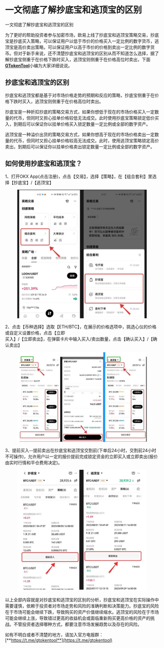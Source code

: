 # 一文彻底了解抄底宝和逃顶宝的区别

一文彻底了解抄底宝和逃顶宝的区别

为了更好的帮助投资者参与加密市场，欧易上线了抄底宝和逃顶宝策略交易，抄底宝是抄底买入策略，可以保证用户以低于市价的价格买入一定比例的数字货币，逃顶宝是高价卖出策略，可以保证用户以高于市价的价格到卖出一定比例的数字货币。但对于新手来说，还不清楚抄底宝和逃顶宝的区别从而不知道怎么选择，据了解抄底宝侧重于在价格下跌时买入，逃顶宝则侧重于在价格高位时卖出，下面[**GTokenTool**](https://docs.gtokentool.com)小编为大家详细说说。

## 抄底宝和逃顶宝的区别

抄底宝和逃顶宝都是基于对市场价格走势的预期和反应的策略，抄底宝侧重于在价格下跌时买入，逃顶宝则侧重于在价格高位时卖出。

抄底宝是一种折扣抄底的策略交易方式，如果你想低于现在的市场价格买入一定数量的代币，但同时又担心挂单价格较低无法成交。此时使用抄底宝策略锁定低价买入，到期后可以保证你以挂单价格买入锁定数量一定比例或全部的数字资产。

逃顶宝是一种溢价出货的策略交易方式，如果你想高于现在的市场价格卖出一定数量的代币，但同时又担心挂单价格较高无法成交。此时，使用逃顶宝策略锁定高价卖出，到期后可以保证你以挂单价格卖出锁定数量一定比例或全部的数字资产。

## 如何使用抄底宝和逃顶宝？

1、打开OKX App(点击注册)，点击【交易】，选择【策略】，在【组合套利】里选择【抄底宝】/【逃顶宝】

<figure><img src="../.gitbook/assets/Screenshot (11).png" alt=""><figcaption></figcaption></figure>

2、点击【币种选择】选取【ETH/BTC】，在展示的价格选项中，挑选心仪的价格或自定义设置价格，点击【立即
\
买入】/【立即卖出】，在弹窗卡片中输入买入/卖出数量，点击【确认买入】/【确认卖出】

<figure><img src="../.gitbook/assets/Screenshot (12).png" alt=""><figcaption></figcaption></figure>

3、提前买入--提前卖出在抄底宝和逃顶宝交割前(下单后24小时，交割前24小时不可操作)，允许用户以一定的报价提前完成锁定资金的立即买入或立即卖出(报价由实时行情和平仓费用决定)。

<figure><img src="../.gitbook/assets/Screenshot (17).png" alt=""><figcaption></figcaption></figure>

以上全部内容就是对抄底宝和逃顶宝的区别的分析，抄底宝和逃顶宝在实际操作中需要谨慎，依赖于投资者对市场走势和风险的准确判断和决策能力。抄底宝的风险在于市场可能会继续下跌，导致购买的资产价值继续缩水。逃顶宝的风险在于市场可能会继续上涨，导致错过更高的收益机会或面临重新购买更高价格的资产的挑战。不管投资者选择哪种方式，都要注意市场发展趋势以及存在的风险。

如有不明白或者不清楚的地方，请加入官方电报群：[**https://t.me/gtokentool**](https://t.me/gtokentool)
